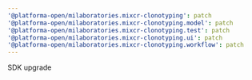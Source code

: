 ```yaml
---
'@platforma-open/milaboratories.mixcr-clonotyping': patch
'@platforma-open/milaboratories.mixcr-clonotyping.model': patch
'@platforma-open/milaboratories.mixcr-clonotyping.test': patch
'@platforma-open/milaboratories.mixcr-clonotyping.ui': patch
'@platforma-open/milaboratories.mixcr-clonotyping.workflow': patch
---
```


SDK upgrade
